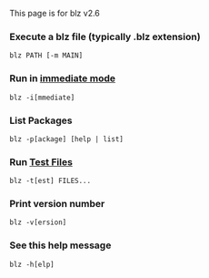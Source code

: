 This page is for blz v2.6


### Execute a blz file (typically .blz extension)

`blz PATH [-m MAIN]`

### Run in [immediate mode](https://github.com/blazingkin/blz-ospl/wiki/Interactive-Mode)

`blz -i[mmediate]`

### List Packages

`blz -p[ackage] [help | list]`

### Run [Test Files](https://github.com/blazingkin/blz-ospl/wiki/Testing-in-blz)

`blz -t[est] FILES...`

### Print version number

`blz -v[ersion]`

### See this help message

`blz -h[elp]`
